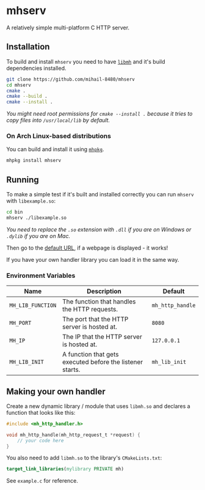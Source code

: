 # mhserv

A relatively simple multi-platform C HTTP server.

## Installation

To build and install `mhserv` you need to have [`libmh`](https://github.com/mihail-8480/mh) and it's build dependencies
installed.

```sh
git clone https://github.com/mihail-8480/mhserv
cd mhserv
cmake . 
cmake --build .
cmake --install .
```

*You might need root permissions for `cmake --install .` because it tries to copy files into `/usr/local/lib` by
default.*

### On Arch Linux-based distributions
You can build and install it using [`mhpkg`](https://github.com/mihail-8480/mhpkg).
```sh
mhpkg install mhserv
```

## Running

To make a simple test if it's built and installed correctly you can run `mhserv` with `libexample.so`:

```sh
cd bin
mhserv ./libexample.so
```

*You need to replace the `.so` extension with `.dll` if you are on Windows or `.dylib` if you are on Mac.*

Then go to the [default URL](http://localhost:8080/), if a webpage is displayed - it works!

If you have your own handler library you can load it in the same way.

### Environment Variables

| Name | Description | Default |
|------| ----------- | ------- |
| `MH_LIB_FUNCTION` | The function that handles the HTTP requests. | `mh_http_handle` |
| `MH_PORT` | The port that the HTTP server is hosted at. | `8080` |
| `MH_IP` | The IP that the HTTP server is hosted at. | `127.0.0.1` |
| `MH_LIB_INIT` | A function that gets executed before the listener starts. | `mh_lib_init` |

## Making your own handler

Create a new dynamic library / module that uses `libmh.so` and declares a function that looks like this:

```c
#include <mh_http_handler.h>

void mh_http_handle(mh_http_request_t *request) {
    // your code here
}

```

You also need to add `libmh.so` to the library's `CMakeLists.txt`:

```cmake
target_link_libraries(mylibrary PRIVATE mh)
```

See `example.c` for reference.
